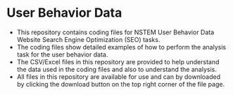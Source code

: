 # User Behavior Data
* This repository contains coding files for NSTEM User Behavior Data Website Search Engine Optimization (SEO) tasks.
* The coding files show detailed examples of how to perform the analysis task for the user behavior data.
* The CSV/Excel files in this repository are provided to help understand the data used in the coding files and also to understand the analysis.
* All files in this repository are available for use and can by downloaded by clicking the download button on the top right corner of the file page.
